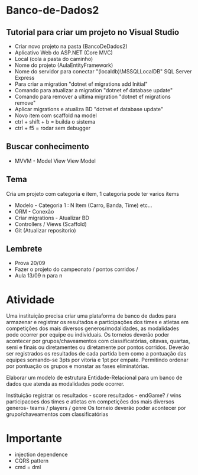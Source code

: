 # Banco-de-Dados2

## Tutorial para criar um projeto no Visual Studio

- Criar novo projeto na pasta (BancoDeDados2)
- Aplicativo Web do ASP.NET (Core MVC)
- Local (cola a pasta do caminho)
- Nome do projeto (AulaEntityFramework)
- Nome do servidor para conectar "(localdb)\MSSQLLocalDB" SQL Server Express
- Para criar a migration "dotnet ef migrations add Initial"
- Comando para atualizar a migration "dotnet ef database update"
- Comando para remover a ultima migration "dotnet ef migrations remove"
- Aplicar migrations e atualiza BD "dotnet ef database update"
- Novo item com scaffold na model
- ctrl + shift + b = builda o sistema
- ctrl + f5 = rodar sem debugger

## Buscar conhecimento 

- MVVM - Model View View Model

## Tema 

Cria um projeto com categoria e item, 1 categoria pode ter varios items
- Modelo - Categoria 1 : N Item (Carro, Banda, Time) etc...
- ORM - Conexão
- Criar migrations - Atualizar BD
- Controllers / Views (Scaffold)
- Git (Atualizar repositorio)

## Lembrete

- Prova 20/09 
- Fazer o projeto do campeonato / pontos corridos / 
- Aula 13/09 n para n

# Atividade 

Uma instituição precisa criar uma plataforma de banco de dados para armazenar e registrar os resultados e participações dos times e atletas em competições dos mais diversos generos/modalidades, as modalidades pode ocorrer por equipe ou individuais.
Os torneios deverão poder acontecer por grupos/chaveamentos com classificatórias, oitavas, quartas, semi e finais ou diretamentes ou diretamente por pontos corridos.
Deverão ser registrados os resultados de cada partida bem como a pontuação das equipes somando-se 3pts por vitoria e 1pt por empate.
Permitindo ordenar por pontuação os grupos e monstar as fases eliminatórias.

Elaborar um modelo de estrutura Entidade-Relacional para um banco de dados que atenda as modalidades pode ocorrer.

Instituição 
registrar os resultados - score
resultados - endGame? / wins 
participacoes dos times e atletas em competições dos mais diversos generos- teams / players / genre
Os torneio deverão poder acontecer por grupo/chaveamentos com classificatórias 


# Importante 

- injection dependence
- CQRS pattern
- cmd = dml